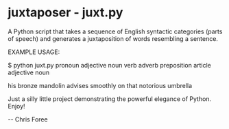 <h1>juxtaposer - juxt.py</h1>

A Python script that takes a sequence of English syntactic categories (parts of speech) and generates a juxtaposition of words resembling a sentence.

EXAMPLE USAGE: 

$ python juxt.py pronoun adjective noun verb adverb preposition article adjective noun

his bronze mandolin advises smoothly on that notorious umbrella

Just a silly little project demonstrating the powerful elegance of Python.  Enjoy!

-- Chris Foree
